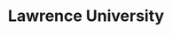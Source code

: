 ---
end_year: "1997"
location: "Appleton, WI"
slug: "lawrence-university"
start_year: "1996"
tags: []
title: Lawrence University
type: "school"
---